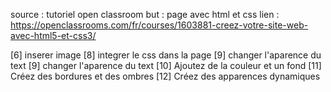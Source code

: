 source : tutoriel open classroom
but : page avec html et css
lien : https://openclassrooms.com/fr/courses/1603881-creez-votre-site-web-avec-html5-et-css3/

[6] inserer image
[8] integrer le css dans la page
[9] changer l'aparence du text
[9] changer l'aparence du text
[10] Ajoutez de la couleur et un fond
[11] Créez des bordures et des ombres
[12] Créez des apparences dynamiques